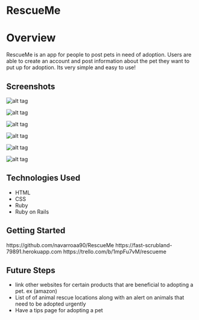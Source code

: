 # RescueMe

 # Overview
 RescueMe is an app for people to post pets in need of adoption. Users are able to create an account and post information about the pet they want to put up for adoption. Its very simple and easy to use!

 <h2>Screenshots</h2>
 
 ![alt tag](https://i.imgur.com/7PuUxlm.jpg)

![alt tag](https://i.imgur.com/gWgNRWM.jpg)
 
 ![alt tag](https://i.imgur.com/7PfSMKM.png)
 
 ![alt tag](https://i.imgur.com/daGDq5Z.png)
 
 ![alt tag](https://i.imgur.com/EpmPK0D.png)
 
 ![alt tag](https://i.imgur.com/RzSFdDX.png)
    
    
 <h2>Technologies Used</h2>
   <ul>
  <li> HTML</li>
  <li>CSS</li>
  <li>Ruby</li>
  <li>Ruby on Rails</li>
  </ul>

  <h2>Getting Started</h2>
  https://github.com/navarroaa90/RescueMe
  https://fast-scrubland-79891.herokuapp.com
  https://trello.com/b/1mpFu7vM/rescueme

 <h2>Future Steps</h2>
<ul>
<li> link other websites for certain products that are beneficial to adopting a pet. ex (amazon) </li>
<li> List of of animal rescue locations along with an alert on animals that need to be adopted urgently</li>
<li>
Have a tips page for adopting a pet
</li>
</ul>
